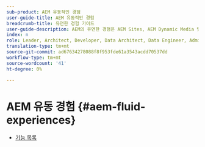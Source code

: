 ```yaml
---
sub-product: AEM 유동적인 경험
user-guide-title: AEM 유동적인 경험
breadcrumb-title: 유연한 경험 가이드
user-guide-description: AEM의 유연한 경험은 AEM Sites, AEM Dynamic Media 및 AEM Assets의 강력한 기능을 바탕으로 헤드리스 컨텐츠를 전달할 수 있는 강력한 솔루션을 제공합니다.
index: n
role: Leader, Architect, Developer, Data Architect, Data Engineer, Administrator, Business Practitioner
translation-type: tm+mt
source-git-commit: ad67634278088f8f953fde61a3543acdd70537dd
workflow-type: tm+mt
source-wordcount: '41'
ht-degree: 0%

---
```



# AEM 유동 경험 {#aem-fluid-experiences}

+ [기능 목록](/help/fluid-experiences/feature-list.md)